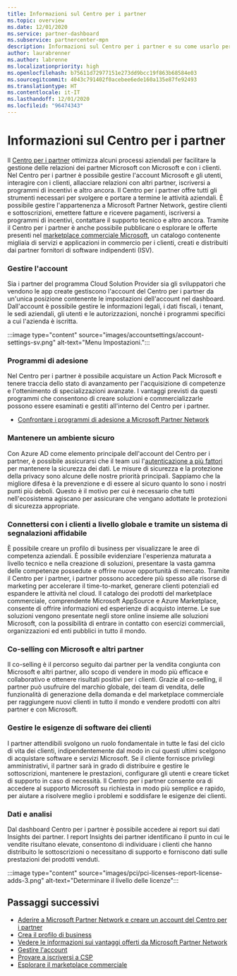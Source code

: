 ```yaml
---
title: Informazioni sul Centro per i partner
ms.topic: overview
ms.date: 12/01/2020
ms.service: partner-dashboard
ms.subservice: partnercenter-mpn
description: Informazioni sul Centro per i partner e su come usarlo per far crescere il business
author: laurabrenner
ms.author: labrenne
ms.localizationpriority: high
ms.openlocfilehash: b75611d72977151e273dd9bcc19f863b68584e03
ms.sourcegitcommit: 4043c791402f0acebee6ede160a135e87fe92493
ms.translationtype: HT
ms.contentlocale: it-IT
ms.lasthandoff: 12/01/2020
ms.locfileid: "96474343"
---
```

# <a name="what-is-partner-center"></a>Informazioni sul Centro per i partner

Il [Centro per i partner](https://partner.microsoft.com/dashboard/home) ottimizza alcuni processi aziendali per facilitare la gestione delle relazioni dei partner Microsoft con Microsoft e con i clienti.   Nel Centro per i partner è possibile gestire l'account Microsoft e gli utenti, interagire con i clienti, allacciare relazioni con altri partner, iscriversi a programmi di incentivi e altro ancora. Il Centro per i partner offre tutti gli strumenti necessari per svolgere e portare a termine le attività aziendali. È possibile gestire l'appartenenza a Microsoft Partner Network, gestire clienti e sottoscrizioni, emettere fatture e ricevere pagamenti, iscriversi a programmi di incentivi, contattare il supporto tecnico e altro ancora. Tramite il Centro per i partner è anche possibile pubblicare o esplorare le offerte presenti nel [marketplace commerciale Microsoft](/azure/marketplace), un catalogo contenente migliaia di servizi e applicazioni in commercio per i clienti, creati e distribuiti dai partner fornitori di software indipendenti (ISV).

### <a name="manage-your-account"></a>Gestire l'account

Sia i partner del programma Cloud Solution Provider sia gli sviluppatori che vendono le app create gestiscono l'account del Centro per i partner da un'unica posizione contenente le impostazioni dell'account nel dashboard.  Dall'account è possibile gestire le informazioni legali, i dati fiscali, i tenant, le sedi aziendali, gli utenti e le autorizzazioni, nonché i programmi specifici a cui l'azienda è iscritta. 

:::image type="content" source="images/accountsettings/account-settings-sv.png" alt-text="Menu Impostazioni.":::


### <a name="membership-programs"></a>Programmi di adesione

Nel Centro per i partner è possibile acquistare un Action Pack Microsoft e tenere traccia dello stato di avanzamento per l'acquisizione di competenze e l'ottenimento di specializzazioni avanzate. I vantaggi previsti da questi programmi che consentono di creare soluzioni e commercializzarle possono essere esaminati e gestiti all'interno del Centro per i partner.

- [Confrontare i programmi di adesione a Microsoft Partner Network](https://partner.microsoft.com/membership/compare-offers) 


### <a name="maintain-a-secure-environment"></a>Mantenere un ambiente sicuro

Con Azure AD come elemento principale dell'account del Centro per i partner, è possibile assicurarsi che il team usi l'[autenticazione a più fattori ](partner-security-requirements-mandating-mfa.md) per mantenere la sicurezza dei dati. Le misure di sicurezza e la protezione della privacy sono alcune delle nostre priorità principali. Sappiamo che la migliore difesa è la prevenzione e di essere al sicuro quanto lo sono i nostri punti più deboli. Questo è il motivo per cui è necessario che tutti nell'ecosistema agiscano per assicurare che vengano adottate le protezioni di sicurezza appropriate.

### <a name="connect-with-customers-globally-and-through-a-robust-referral-system"></a>Connettersi con i clienti a livello globale e tramite un sistema di segnalazioni affidabile

È possibile creare un profilo di business per visualizzare le aree di competenza aziendali. È possibile evidenziare l'esperienza maturata a livello tecnico e nella creazione di soluzioni, presentare la vasta gamma delle competenze possedute e offrire nuove opportunità di mercato. Tramite il Centro per i partner, i partner possono accedere più spesso alle risorse di marketing per accelerare il time-to-market, generare clienti potenziali ed espandere le attività nel cloud. Il catalogo dei prodotti del marketplace commerciale, comprendente Microsoft AppSource e Azure Marketplace, consente di offrire informazioni ed esperienze di acquisto interne. Le sue soluzioni vengono presentate negli store online insieme alle soluzioni Microsoft, con la possibilità di entrare in contatto con esercizi commerciali, organizzazioni ed enti pubblici in tutto il mondo.

### <a name="co-sell-with-microsoft-and-other-partners"></a>Co-selling con Microsoft e altri partner

Il co-selling è il percorso seguito dai partner per la vendita congiunta con Microsoft e altri partner, allo scopo di vendere in modo più efficace e collaborativo e ottenere risultati positivi per i clienti.  Grazie al co-selling, il partner può usufruire del marchio globale, dei team di vendita, delle funzionalità di generazione della domanda e del marketplace commerciale per raggiungere nuovi clienti in tutto il mondo e vendere prodotti con altri partner e con Microsoft.

### <a name="manage-your-customers-software-needs"></a>Gestire le esigenze di software dei clienti

I partner attendibili svolgono un ruolo fondamentale in tutte le fasi del ciclo di vita dei clienti, indipendentemente dal modo in cui questi ultimi scelgono di acquistare software e servizi Microsoft. Se il cliente fornisce privilegi amministrativi, il partner sarà in grado di distribuire e gestire le sottoscrizioni, mantenere le prestazioni, configurare gli utenti e creare ticket di supporto in caso di necessità. Il Centro per i partner consente ora di accedere al supporto Microsoft su richiesta in modo più semplice e rapido, per aiutare a risolvere meglio i problemi e soddisfare le esigenze dei clienti.

### <a name="data-and-analytics"></a>Dati e analisi

Dal dashboard Centro per i partner è possibile accedere ai report sui dati Insights dei partner. I report Insights dei partner identificano il punto in cui le vendite risultano elevate, consentono di individuare i clienti che hanno distribuito le sottoscrizioni o necessitano di supporto e forniscono dati sulle prestazioni dei prodotti venduti.

:::image type="content" source="images/pci/pci-licenses-report-license-adds-3.png" alt-text="Determinare il livello delle licenze":::


## <a name="next-steps"></a>Passaggi successivi

- [Aderire a Microsoft Partner Network e creare un account del Centro per i partner](mpn-create-a-partner-center-account.md)
- [Crea il profilo di business](create-a-marketing-profile.md)
- [Vedere le informazioni sui vantaggi offerti da Microsoft Partner Network](mpn-find-benefits.md)
- [Gestire l'account](partner-center-account-setup.md)
- [Provare a iscriversi a CSP](csp-overview.md)
- [Esplorare il marketplace commerciale](csp-commercial-marketplace-overview.md)

